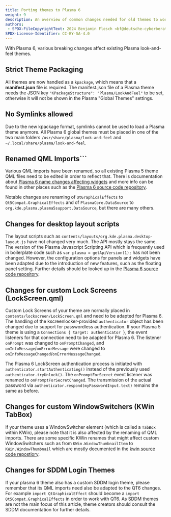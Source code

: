 ```yaml
---
title: Porting themes to Plasma 6
weight: 9
description: An overview of common changes needed for old themes to work properly on Plasma 6.
authors:
 - SPDX-FileCopyrightText: 2024 Benjamin Flesch <bf@deutsche-cyberberatung.de>
SPDX-License-Identifier: CC-BY-SA-4.0
---
```


With Plasma 6, various breaking changes affect existing Plasma look-and-feel themes.

## Strict Theme Packaging

All themes are now handled as a `kpackage`, which means that a **manifest.json** file is required. The manifest.json file of a Plasma theme needs the JSON key `"KPackageStructure": "Plasma/LookAndFeel"` to be set, otherwise it will not be shown in the Plasma "Global Themes" settings.

## No Symlinks allowed

Due to the new kpackage format, symlinks cannot be used to load a Plasma theme anymore. All Plasma 6 global themes must be placed in one of the two main folders `/usr/share/plasma/look-and-feel` and `~/.local/share/plasma/look-and-feel`.

## Renamed QML Imports```

Various QML imports have been renamed, so all existing Plasma 5 theme QML files need to be edited in order to reflect that. There is documentation about [Plasma 6 name changes affecting widgets](https://develop.kde.org/docs/plasma/widget/porting_kf6/) and more info can be found in other places such as the [Plasma 6 source code repository](https://invent.kde.org/plasma/plasma-workspace).

Notable changes are renaming of `QtGraphicalEffects` to `Qt5Compat.GraphicalEffects` and of `PlasmaCore.DataSource` to `org.kde.plasma.plasma5support.DataSource`, but there are many others.

## Changes for desktop layout scripts

The layout scripts such as `contents/layouts/org.kde.plasma.desktop-layout.js` have not changed very much. The API mostly stays the same. The version of the Plasma Javascript Scripting API which is frequently used in boilerplate code such as `var plasma = getApiVersion(1);` has not been changed. However, the configuration options for panels and widgets have been adapted due to the introduction of new features, such as the floating panel setting. Further details should be looked up in the [Plasma 6 source code repository](https://invent.kde.org/plasma/plasma-workspace).

## Changes for custom Lock Screens (LockScreen.qml)

Custom Lock Screens of your theme are normally placed in `contents/lockscreen/LockScreen.qml` and need to be adapted for Plasma 6. The handling of the kscreenlocker-provided `authenticator` object has been changed due to support for passwordless authentication. If your Plasma 5 theme is using a `Connections { target: authenticator }`, the event listeners for that connection need to be adapted for Plasma 6. The listener `onPrompt` was changed to `onPromptChanged`, and `onInfoMessage`/`onErrorMessage` were changed to `onInfoMessageChanged`/`onErrorMessageChanged`.

The Plasma 6 LockScreen authentication process is initiated with `authenticator.startAuthenticating()` instead of the previously used `authenticator.tryUnlock()`. The `onPromptForSecret` event listener was renamed to `onPromptForSecretChanged`. The transmission of the actual password via `authenticator.respond(myPasswordInput.text)` remains the same as before.

## Changes for custom WindowSwitchers (KWin TabBox)

If your theme uses a WindowSwitcher element (which is called a `TabBox` within KWin), please note that it is also affected by the renaming of QML imports. There are some specific KWin renames that might affect custom WindowSwitchers such as from `KWin.WindowThumbnailItem` to `KWin.WindowThumbnail` which are mostly documented in the [kwin source code repostiory](https://invent.kde.org/plasma/kwin). 

## Changes for SDDM Login Themes

If your plasma 6 theme also has a custom SDDM login theme, please remember that its QML imports need also be adapted to the QT6 changes. For example `import QtGraphicalEffect` should become a `import Qt5Compat.GraphicalEffects` in order to work with QT6. As SDDM themes are not the main focus of this article, theme creators should consult the SDDM documentation for further details.